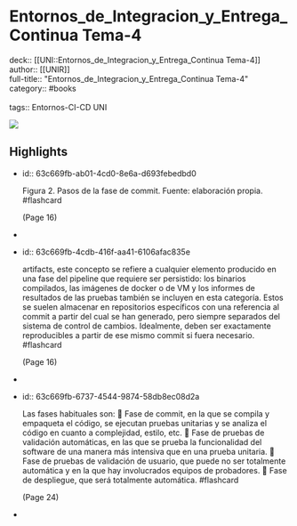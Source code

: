 # Entornos_de_Integracion_y_Entrega_Continua Tema-4

deck:: [[UNI::Entornos_de_Integracion_y_Entrega_Continua Tema-4]]\
author:: [[UNIR]]\
full-title:: "Entornos_de_Integracion_y_Entrega_Continua Tema-4"\
category:: #books\
\
tags:: Entornos-CI-CD UNI  

![](https://readwise-assets.s3.amazonaws.com/media/uploaded_book_covers/profile_22942/b0518fce-a66f-4dbf-a68e-f7dfff19cbad.jpg)
## Highlights
- id:: 63c669fb-ab01-4cd0-8e6a-d693febedbd0
  
  Figura 2. Pasos de la fase de commit. Fuente: elaboración propia. #flashcard 
  
  
     (Page 16)
-
- id:: 63c669fb-4cdb-416f-aa41-6106afac835e
  
  artifacts, este concepto se refiere a cualquier elemento producido en una fase del pipeline que requiere ser persistido: los binarios compilados, las imágenes de docker o de VM y los informes de resultados de las pruebas también se incluyen en esta categoría. Estos se suelen almacenar en repositorios específicos con una referencia al commit a partir del cual se han generado, pero siempre separados del sistema de control de cambios. Idealmente, deben ser exactamente reproducibles a partir de ese mismo commit si fuera necesario. #flashcard 
  
  
     (Page 16)
-
- id:: 63c669fb-6737-4544-9874-58db8ec08d2a
  
  Las fases habituales son:  Fase de commit, en la que se compila y empaqueta el código, se ejecutan pruebas unitarias y se analiza el código en cuanto a complejidad, estilo, etc.  Fase de pruebas de validación automáticas, en las que se prueba la funcionalidad del software de una manera más intensiva que en una prueba unitaria.  Fase de pruebas de validación de usuario, que puede no ser totalmente automática y en la que hay involucrados equipos de probadores.  Fase de despliegue, que será totalmente automática. #flashcard 
  
  
     (Page 24)
-